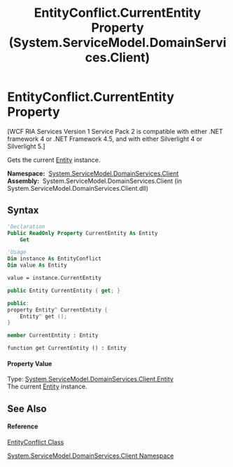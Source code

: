 ﻿---
title: EntityConflict.CurrentEntity Property  (System.ServiceModel.DomainServices.Client)
TOCTitle: CurrentEntity Property
ms:assetid: P:System.ServiceModel.DomainServices.Client.EntityConflict.CurrentEntity
ms:mtpsurl: https://msdn.microsoft.com/en-us/library/system.servicemodel.domainservices.client.entityconflict.currententity(v=VS.91)
ms:contentKeyID: 28755158
ms.date: 01/27/2012
mtps_version: v=VS.91
f1_keywords:
- System.ServiceModel.DomainServices.Client.EntityConflict.CurrentEntity
- System.ServiceModel.DomainServices.Client.EntityConflict.get_CurrentEntity
dev_langs:
- CSharp
- JScript
- VB
- FSharp
- c++
api_location:
- System.ServiceModel.DomainServices.Client.dll
api_name:
- System.ServiceModel.DomainServices.Client.EntityConflict.CurrentEntity
- System.ServiceModel.DomainServices.Client.EntityConflict.get_CurrentEntity
api_type:
- Managed
topic_type:
- apiref
- kbSyntax
product_family_name: VS
ROBOTS: INDEX,FOLLOW
---

# EntityConflict.CurrentEntity Property

\[WCF RIA Services Version 1 Service Pack 2 is compatible with either .NET framework 4 or .NET Framework 4.5, and with either Silverlight 4 or Silverlight 5.\]

Gets the current [Entity](ff422907\(v=vs.91\).md) instance.

**Namespace:**  [System.ServiceModel.DomainServices.Client](ff422479\(v=vs.91\).md)  
**Assembly:**  System.ServiceModel.DomainServices.Client (in System.ServiceModel.DomainServices.Client.dll)

## Syntax

``` vb
'Declaration
Public ReadOnly Property CurrentEntity As Entity
    Get
```

``` vb
'Usage
Dim instance As EntityConflict
Dim value As Entity

value = instance.CurrentEntity
```

``` csharp
public Entity CurrentEntity { get; }
```

``` c++
public:
property Entity^ CurrentEntity {
    Entity^ get ();
}
```

``` fsharp
member CurrentEntity : Entity
```

``` jscript
function get CurrentEntity () : Entity
```

#### Property Value

Type: [System.ServiceModel.DomainServices.Client.Entity](ff422907\(v=vs.91\).md)  
The current [Entity](ff422907\(v=vs.91\).md) instance.  
  

## See Also

#### Reference

[EntityConflict Class](ff423095\(v=vs.91\).md)

[System.ServiceModel.DomainServices.Client Namespace](ff422479\(v=vs.91\).md)

